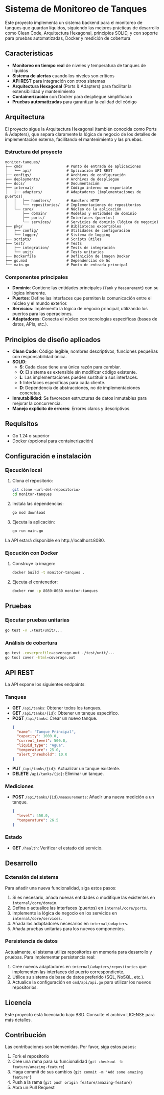 # Sistema de Monitoreo de Tanques

Este proyecto implementa un sistema backend para el monitoreo de tanques que guardan líquidos, siguiendo las mejores prácticas de desarrollo como Clean Code, Arquitectura Hexagonal, principios SOLID, y con soporte para pruebas automatizadas, Docker y medición de cobertura.

## Características

- **Monitoreo en tiempo real** de niveles y temperatura de tanques de líquidos
- **Sistema de alertas** cuando los niveles son críticos
- **API REST** para integración con otros sistemas
- **Arquitectura Hexagonal** (Ports & Adapters) para facilitar la extensibilidad y mantenimiento
- **Containerización** con Docker para despliegue simplificado
- **Pruebas automatizadas** para garantizar la calidad del código

## Arquitectura

El proyecto sigue la Arquitectura Hexagonal (también conocida como Ports & Adapters), que separa claramente la lógica de negocio de los detalles de implementación externa, facilitando el mantenimiento y las pruebas.

### Estructura del proyecto

```
monitor-tanques/
├── cmd/                    # Punto de entrada de aplicaciones
│   └── api/                # Aplicación API REST
├── configs/                # Archivos de configuración
├── deployments/            # Archivos de despliegue
├── docs/                   # Documentación
├── internal/               # Código interno no exportable
│   ├── adapters/           # Adaptadores (implementaciones de puertos)
│   │   ├── handlers/       # Handlers HTTP
│   │   └── repositories/   # Implementaciones de repositorios
│   └── core/               # Núcleo de la aplicación
│       ├── domain/         # Modelos y entidades de dominio
│       ├── ports/          # Interfaces (puertos)
│       └── services/       # Servicios de dominio (lógica de negocio)
├── pkg/                    # Bibliotecas exportables
│   ├── config/             # Utilidades de configuración
│   └── logger/             # Sistema de logging
├── scripts/                # Scripts útiles
├── test/                   # Tests
│   ├── integration/        # Tests de integración
│   └── unit/               # Tests unitarios
├── Dockerfile              # Definición de imagen Docker
├── go.mod                  # Dependencias de Go
└── main.go                 # Punto de entrada principal
```

### Componentes principales

- **Dominio**: Contiene las entidades principales (`Tank` y `Measurement`) con su lógica inherente.
- **Puertos**: Define las interfaces que permiten la comunicación entre el núcleo y el mundo exterior.
- **Servicios**: Implementa la lógica de negocio principal, utilizando los puertos para las operaciones.
- **Adaptadores**: Conecta el núcleo con tecnologías específicas (bases de datos, APIs, etc.).

## Principios de diseño aplicados

- **Clean Code**: Código legible, nombres descriptivos, funciones pequeñas con responsabilidad única.
- **SOLID**:
  - **S**: Cada clase tiene una única razón para cambiar.
  - **O**: El sistema es extensible sin modificar código existente.
  - **L**: Las implementaciones pueden sustituir a sus interfaces.
  - **I**: Interfaces específicas para cada cliente.
  - **D**: Dependencia de abstracciones, no de implementaciones concretas.
- **Inmutabilidad**: Se favorecen estructuras de datos inmutables para mejorar la concurrencia.
- **Manejo explícito de errores**: Errores claros y descriptivos.

## Requisitos

- Go 1.24 o superior
- Docker (opcional para containerización)

## Configuración e instalación

### Ejecución local

1. Clona el repositorio:
   ```bash
   git clone <url-del-repositorio>
   cd monitor-tanques
   ```

2. Instala las dependencias:
   ```bash
   go mod download
   ```

3. Ejecuta la aplicación:
   ```bash
   go run main.go
   ```

La API estará disponible en http://localhost:8080.

### Ejecución con Docker

1. Construye la imagen:
   ```bash
   docker build -t monitor-tanques .
   ```

2. Ejecuta el contenedor:
   ```bash
   docker run -p 8080:8080 monitor-tanques
   ```

## Pruebas

### Ejecutar pruebas unitarias

```bash
go test -v ./test/unit/...
```

### Análisis de cobertura

```bash
go test -coverprofile=coverage.out ./test/unit/...
go tool cover -html=coverage.out
```

## API REST

La API expone los siguientes endpoints:

### Tanques

- **GET** `/api/tanks`: Obtener todos los tanques.
- **GET** `/api/tanks/{id}`: Obtener un tanque específico.
- **POST** `/api/tanks`: Crear un nuevo tanque.
  ```json
  {
    "name": "Tanque Principal",
    "capacity": 1000.0,
    "current_level": 500.0,
    "liquid_type": "Agua",
    "temperature": 25.0,
    "alert_threshold": 10.0
  }
  ```
- **PUT** `/api/tanks/{id}`: Actualizar un tanque existente.
- **DELETE** `/api/tanks/{id}`: Eliminar un tanque.

### Mediciones

- **POST** `/api/tanks/{id}/measurements`: Añadir una nueva medición a un tanque.
  ```json
  {
    "level": 450.0,
    "temperature": 26.5
  }
  ```

### Estado

- **GET** `/health`: Verificar el estado del servicio.

## Desarrollo

### Extensión del sistema

Para añadir una nueva funcionalidad, siga estos pasos:

1. Si es necesario, añada nuevas entidades o modifique las existentes en `internal/core/domain`.
2. Defina o actualice las interfaces (puertos) en `internal/core/ports`.
3. Implemente la lógica de negocio en los servicios en `internal/core/services`.
4. Añada los adaptadores necesarios en `internal/adapters`.
5. Añada pruebas unitarias para los nuevos componentes.

### Persistencia de datos

Actualmente, el sistema utiliza repositorios en memoria para desarrollo y pruebas. Para implementar persistencia real:

1. Cree nuevos adaptadores en `internal/adapters/repositories` que implementen las interfaces del puerto correspondiente.
2. Utilice su sistema de base de datos preferido (SQL, NoSQL, etc.).
3. Actualice la configuración en `cmd/api/api.go` para utilizar los nuevos repositorios.

## Licencia

Este proyecto está licenciado bajo BSD. Consulte el archivo LICENSE para más detalles.

## Contribución

Las contribuciones son bienvenidas. Por favor, siga estos pasos:

1. Fork el repositorio
2. Cree una rama para su funcionalidad (`git checkout -b feature/amazing-feature`)
3. Haga commit de sus cambios (`git commit -m 'Add some amazing feature'`)
4. Push a la rama (`git push origin feature/amazing-feature`)
5. Abra un Pull Request
